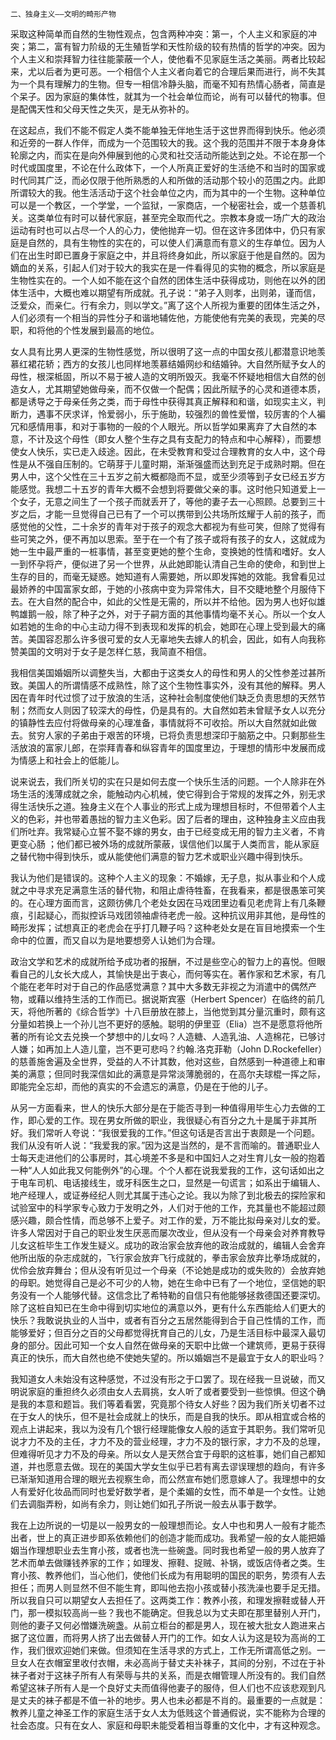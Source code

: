     二、独身主义——文明的畸形产物 

   采取这种简单而自然的生物性观点，包含两种冲突：第一，个人主义和家庭的冲突；第二，富有智力阶级的无生殖哲学和天性阶级的较有热情的哲学的冲突。因为个人主义和崇拜智力往往能蒙蔽一个人，使他看不见家庭生活之美丽。两者比较起来，尤以后者为更可恶。一个相信个人主义者向着它的合理后果而进行，尚不失其为一个具有理解力的生物。但专一相信冷静头脑，而毫不知有热情心肠者，简直是个呆子。因为家庭的集体性，就其为一个社会单位而论，尚有可以替代的物事。但是配偶天性和父母天性之失灭，是无从弥补的。

   在这起点，我们不能不假定人类不能单独无伴地生活于这世界而得到快乐。他必须和近旁的一群人作伴，而成为一个范围较大的我。这个我的范围并不限于本身身体轮廓之内，而实在是向外伸展到他的心灵和社交活动所能达到之处。不论在那一个时代或国度里，不论在什么政体下，一个人所真正爱好的生活绝不和当时的国家或时代同其广泛，而必仅限于他所熟悉的人和所做的活动那个较小的范围之内。此即所谓较大的我。他生活活动于这个社会单位之内，而为其中的一个生物。这种单位可以是一个教区，一个学堂，一个监狱，一家商店，一个秘密社会，或一个慈善机关。这类单位有时可以替代家庭，甚至完全取而代之。宗教本身或一场广大的政治运动有时也可以占尽一个人的心力，使他抛弃一切。但在这许多团体中，仍只有家庭是自然的，具有生物性的实在的，可以使人们满意而有意义的生存单位。因为人们在出生时即已置身于家庭之中，并且将终身如此，所以家庭于他是自然的。因为嫡血的关系，引起人们对于较大的我实在是一件看得见的实物的概念，所以家庭是生物性实在的。一个人如不能在这个自然的团体生活中获得成功，则他在以外的团体生活中，大概也难以期望有所成就。孔子说：“弟子入则孝，出则弟，谨而信，泛爱众，而亲仁。行有余力，则以学文。”离了这个人所视为重要的团体生活之外，人们必须有一个相当的异性分子和谐地辅佐他，方能使他有完美的表现，完美的尽职，和将他的个性发展到最高的地位。

   女人具有比男人更深的生物性感觉，所以很明了这一点的中国女孩儿都潜意识地羡慕红裙花轿；西方的女孩儿也同样地羡慕结婚网纱和结婚钟。大自然所赋予女人的母性，根深柢固，所以不易于被人造的文明所毁灭。我毫不怀疑地相信大自然的创造女人，尤其期望她做母亲，而不仅做一个配偶；因此所赋予的心灵和道德本质，都是诱导之于母亲任务之类，而于母性中获得其真正解释和和谐，如现实主义，判断力，遇事不厌求详，怜爱弱小，乐于施助，较强烈的兽性爱憎，较厉害的个人褊冗和感情用事，和对于事物的一般的个人眼光。所以哲学如果离弃了大自然的本意，不计及这个母性（即女人整个生存之具有支配力的特点和中心解释），而要想使女人快乐，实已走入歧途。因此，在未受教育和受过合理教育的女人中，这个母性是从不强自压制的。它萌芽于儿童时期，渐渐强盛而达到充足于成熟时期。但在男人中，这个父性在三十五岁之前大概都隐而不显，或至少须等到子女已经五岁方能感觉。我想二十五岁的青年大概不会想到将要做父亲的事。这时他只知道爱上一个女子，无意之间生了一个孩子而就丢开了，等他的妻子去一心照顾。总要到三十岁之后，才能一旦觉得自己已有了一个可以携带到公共场所炫耀于人前的孩子，而感觉他的父性，二十余岁的青年对于孩子的观念大都视为有些可笑，但除了觉得有些可笑之外，便不再加以思索。至于在一个有了孩子或将有孩子的女人，这就成为她一生中最严重的一桩事情，甚至变更她的整个生命，变换她的性情和嗜好。女人一到怀孕将产，便似进了另一个世界，从此她即能认清自己生命的使命，和到世上生存的目的，而毫无疑惑。她知道有人需要她，所以即发挥她的效能。我曾看见过最娇养的中国富家女郎，于她的小孩病中变为异常伟大，目不交睫地整个月服侍下去。在大自然的配合中，如此的父性是无需的，所以并不给他。因为男人也好似雄鸭雄鹅一般，除了种子之外，对于子嗣方面的其他事情均毫不关心。所以一个女人如若她的生命的中心主动力得不到表现和发挥的机会，她即在心理上受到最大的痛苦。美国容忍那么许多很可爱的女人无辜地失去嫁人的机会，因此，如有人向我称赞美国的文明对于女子是怎样仁慈，我简直不相信。

   我相信美国婚姻所以调整失当，大都由于这类女人的母性和男人的父性参差过甚所致。美国人的所谓情感不成熟性，除了这个生物性事实外，没有其他的解释。男人因在青年时代过惯了过于放浪的生活，这种社会制度使他们缺乏负责思想的天然节制；然而女人则因了较深大的母性，仍是具有的。大自然如若未曾赋予女人以充分的镇静性去应付将做母亲的心理准备，事情就将不可收拾。所以大自然就如此做去。贫穷人家的子弟由于艰苦的环境，已将负责思想深印于脑筋之中。只剩那些生活放浪的富家儿郎，在崇拜青春和纵容青年的国度里边，于理想的情形中发展而成为情感上和社会上的低能儿。

   说来说去，我们所关切的实在只是如何去度一个快乐生活的问题。一个人除非在外场生活的浅薄成就之余，能触动内心机械，使它得到合于常规的发挥之外，别无求得生活快乐之道。独身主义在个人事业的形式上成为理想目标时，不但带着个人主义的色彩，并也带着愚拙的智力主义色彩。因了后者的理由，这种独身主义应由我们所吐弃。我常疑心立誓不娶不嫁的男女，由于已经变成无用的智力主义者，不肯更变心肠 ；他们都已被外场的成就所蒙蔽，误信他们以属于人类而言，能从家庭之替代物中得到快乐，或从能使他们满意的智力艺术或职业兴趣中得到快乐。

   我认为他们是错误的。这种个人主义的现象：不婚嫁，无子息，拟从事业和个人成就之中寻求充足满意生活的替代物，和阻止虐待牲畜，在我看来，都是很愚笨可笑的。在心理方面而言，这颇彷佛几个老处女因在马戏团里边看见老虎背上有几条鞭痕，引起疑心，而拟控诉马戏团领袖虐待老虎一般。这种抗议用非其他，是母性的畸形发挥；试想真正的老虎会在乎打几鞭子吗？这种老处女是在盲目地摸索一个生命中的位置，而又自以为是地要想旁人认她们为合理。

   政治文学和艺术的成就所给予成功者的报酬，不过是些空心的智力上的喜悦。但眼看自己的儿女长大成人，其愉快是出于衷心，而何等实在。著作家和艺术家，有几个能在老年时对于自己的作品感觉满意？其中大多数无非视之为消遣中的偶然产物，或藉以维持生活的工作而已。据说斯宾塞（Herbert Spencer）在临终的前几天，将他所著的《综合哲学》十八巨册放在膝上，当他觉到其分量沉重时，颇有这分量如若换上一个孙儿岂不更好的感触。聪明的伊里亚（Elia）岂不是愿意将他所著的所有论文去兑换一个梦想中的儿女吗？人造糖、人造乳油、人造棉花，已够讨人嫌；如再加上人造儿童，岂不更可悲吗？约翰.洛克菲勒（John D.Rockefeller）的慈善施舍遍及全世界，受益的人不计其数，他对这些，自然感到一种道德上和审美的满意；但同时我深信如此的满意是异常淡薄脆弱的，在高尔夫球棍一挥之际，即能完全忘却，而他的真实的不会遗忘的满意，仍是在于他的儿子。

   从另一方面看来，世人的快乐大部分是在于能否寻到一种值得用毕生心力去做的工作，即心爱的工作。现在男女所做的职业，我很疑心有百分之九十是属于非其所好。我们常听人夸说：“我很爱我的工作。”但这句话是否言出于衷颇是一个问题。我们从没有听人说：“我爱我的家。”因为这是当然的，是不言而喻的。普通职业人士每天走进他们的公事房时，其心境差不多是和中国妇人之对生育儿女一般的抱着一种“人人如此我又何能例外”的心理。个个人都在说我爱我的工作，这句话如出之于电车司机、电话接线生，或牙科医生之口，显然是一句谎言；如系出于编辑人、地产经理人，或证券经纪人则尤其属于违心之论。我以为除了到北极去的探险家和试验室中的科学家专心致力于发明之外，人们对于他的工作，充其量也不能超过颇感兴趣，颇合性情，而总够不上爱子。对工作的爱，万不能比拟母亲对儿女的爱。许多人常因对于自己的职业发生厌恶而屡次改业，但从没有一个母亲会对养育教导儿女这桩毕生工作发生疑义。成功的政治家会放弃他的政治成就的，编辑人会舍弃他所出版的杂志成就的，飞行家会放弃飞行成就的，拳击家会放弃比拳场成就的，优伶会放弃舞台；但从没有听见过一个母亲（不论她是成功的或失败的）会放弃她的母职。她觉得自己是必不可少的人物，她在生命中已有了一个地位，坚信她的职务没有一个人能够代替。这信念比了希特勒的自信只有他能够拯救德国还要深切。除了这桩自知已在生命中得到切实地位的满意以外，更有什么东西能给人们更大的快乐？我敢说执业的人当中，或者有百分之五居然能得到合于自己性情的工作，而能够爱好；但百分之百的父母都觉得抚育自己的儿女，乃是生活目标中最深入最切身的部分。因此可知一个女人自然在做母亲的天职中比做一个建筑师，更易于获得真正的快乐，而大自然也绝不使她失望的。所以婚姻岂不是最宜于女人的职业吗？

   我知道女人未始没有这种感觉，不过没有形之于口罢了。现在经我一旦说破，而又明说家庭的重担终久必须由女人去肩挑，女人听了或者要受到一些惊惧。但这个确是我的本意和题旨。我们等着看罢，究竟那个待女人好些？因为我们所关切者不过在于女人的快乐，但不是社会成就上的快乐，而是自我的快乐。即从相宜或合格的观点上讲起来，我以为没有几个银行经理能像女人般的适宜于其职务。我们常听见说才力不及的主任，才力不及的营业经理，才力不及的银行家，才力不及的总理，但难得听见才力不及的母亲。所以女人是天然合宜于母职的这桩事，她们自己都知道，并也愿意去做。现在的美国大学女生似乎已若有离去谬误理想的趋向，有许多已渐渐知道用合理的眼光去视察生命，而公然宣布她们愿意嫁人了。我理想中的女人有爱好化妆品而同时也爱好数学者，是个柔媚的女性，而不单是一个女性。让她们去调脂弄粉，如尚有余力，则让她们如孔子所说一般去从事于数学。

   我在上边所说的一切是以一般男女的一般理想而论。女人中也和男人一般有才能杰出者，世上的真正进步即系依赖他们的创造才能而成功。我希望一般的女人能把婚姻当作理想职业去生育小孩，或者也洗一些碗盏。同时我也希望一般的男人放弃了艺术而单去做赚钱养家的工作；如理发、擦鞋、捉贼、补锅，或饭店侍者之类。生育小孩、教养他们，当心他们，使他们长成为有用聪明的国民的职务，势须有人去担任；而男人则显然不但不能生育，即叫他去抱小孩或替小孩洗澡也要手足无措。所以我自只可以期望女人去担任了。这两类工作：教养小孩，和理发擦鞋或替人开门，那一模拟较高尚一些？我也不能确定。但我总以为丈夫即在那里替别人开门，则他的妻子又何必憎嫌洗碗盏。从前立柜台的都是男人，现在被大批女人跑进来占据了这位置，而将男人挤了出去做替人开门的工作。如女人认为这是较为高尚的工作，我们很欢迎她们来做。但须知在生活寻求的方式上，工作无所谓高低之别。一旦女人在衣帽室里收付衣帽，未必高尚于替丈夫补袜子，其间的分别，不过在于补袜子者对于这袜子所有人有荣辱与共的关系，而是衣帽管理人所没有的。我们自然希望这袜子所有人是一个良好丈夫而值得他妻子的服侍，但人们也不应该悲观到凡是丈夫的袜子都是不值一补的地步。男人也未必都是不肖的。最重要的一点就是：教养儿童之神圣工作的家庭生活于女人太为低贱这个普通假说，实不能称为合理的社会态度。只有在女人、家庭和母职未能受着相当尊重的文化中，才有这种观念。

